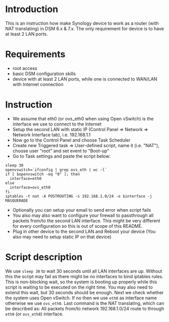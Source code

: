 # Introduction
This is an instruction how make Synology device to work as a router (with NAT translating) in DSM 6.x & 7.x. The only requirement for device is to have at least 2 LAN ports.

# Requirements
* root access
* basic DSM configuration skills
* device with at least 2 LAN ports, while one is connected to WAN/LAN with Internet connection

# Instruction
* We assume that eth0 (or ovs_eth0 when using Open vSwitch) is the interface we use to connect to the Internet
* Setup the second LAN with static IP (Control Panel => Network => Network Interface tab), i.e. 192.168.1.1
* Now go to the Control Panel and choose Task Scheduler
* Create new Triggered task => User-defined script, name it (i.e. "NAT"), choose user "root" and set event to "Boot-up"
* Go to Task settings and paste the script below:

```
sleep 30
openvswitch=`ifconfig | grep ovs_eth | wc -l`
if [ $openvswitch -eq "0" ]; then 
  interface=eth0
else
  interface=ovs_eth0
fi
iptables -t nat -A POSTROUTING -s 192.168.1.0/24 -o $interface -j MASQUERADE
```
* Optionally you can setup your email to send error when script fails
* You also may also want to configure your firewall to passthrough all packets from/to the second LAN interface. This might be very different for every configuration so this is out of scope of this README.
* Plug in other device to the second LAN and Reboot your device (You also may need to setup static IP on that device)

# Script description
We use `sleep 30` to wait 30 seconds until all LAN interfaces are up. Without this the script may fail as there might be no interfaces to bind iptables rules. This is non-blocking wait, so the system is booting up properly while this script is waiting to be executed on the right time. You may also need to extend this wait, but 30 seconds should be enough.
Next we check whether the system uses Open vSwitch. If no then we use `eth0` as interface name otherwise we use `ovs_eth0`.
Last command is the NAT translating, which can be described as: All packets from/to network 192.168.1.0/24 route to through `eth0` (or `ovs_eth0`) interface.
